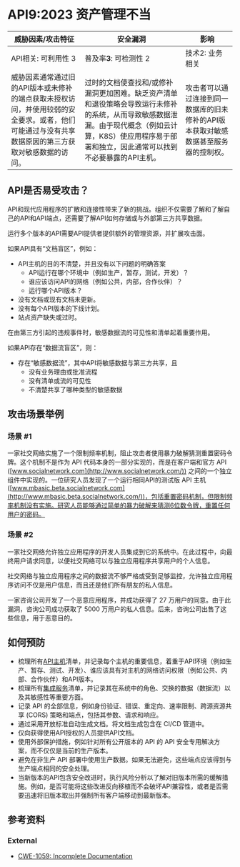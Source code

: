 API9:2023 资产管理不当
=======================================

| 威胁因素/攻击特征                                            | 安全漏洞                                                     | 影响                                                         |
| ------------------------------------------------------------ | ------------------------------------------------------------ | ------------------------------------------------------------ |
| API相关: 可利用性 3                                          | 普及率**3**: 可检测性 2                                      | 技术2: 业务相关                                              |
| 威胁因素通常通过旧的API版本或未修补的端点获取未授权访问，并使用较弱的安全要求。或者，他们可能通过与没有共享数据原因的第三方获取对敏感数据的访问。 | 过时的文档使查找和/或修补漏洞更加困难。缺乏资产清单和退役策略会导致运行未修补的系统，从而导致敏感数据泄漏。由于现代概念（例如云计算，K8S）使应用程序易于部署和独立，因此通常可以找到不必要暴露的API主机。 | 攻击者可以通过连接到同一数据库的旧未修补的API版本获取对敏感数据甚至服务器的控制权。 |

## API是否易受攻击？

API和现代应用程序的扩散和连接性带来了新的挑战。组织不仅需要了解和了解自己的API和API端点，还需要了解API如何存储或与外部第三方共享数据。

运行多个版本的API需要API提供者提供额外的管理资源，并扩展攻击面。

如果API具有“文档盲区”，例如：

- API主机的目的不清楚，并且没有以下问题的明确答案
  - API运行在哪个环境中（例如生产，暂存，测试，开发）？
  - 谁应该访问API的网络（例如公共，内部，合作伙伴）？
  - 运行哪个API版本？
- 没有文档或现有文档未更新。
- 没有每个API版本的下线计划。
- 站点资产缺失或过时。

在由第三方引起的违规事件时，敏感数据流的可见性和清单起着重要作用。

如果API存在“数据流盲区”，则：

- 存在“敏感数据流”，其中API将敏感数据与第三方共享，且
  - 没有业务理由或批准流程
  - 没有清单或流的可见性
  - 不清楚共享了哪种类型的敏感数据

## 攻击场景举例

### 场景 #1

一家社交网络实施了一个限制频率机制，阻止攻击者使用暴力破解猜测重置密码令牌。这个机制不是作为 API 代码本身的一部分实现的，而是在客户端和官方 API ([www.socialnetwork.com](http://www.socialnetwork.com/)) 之间的一个独立组件中实现的。一位研究人员发现了一个运行相同API的测试版 API 主机 ([www.mbasic.beta.socialnetwork.com](http://www.mbasic.beta.socialnetwork.com/))，包括重置密码机制，但限制频率机制没有实施。研究人员能够通过简单的暴力破解来猜测6位数令牌，重置任何用户的密码。

### 场景 #2

一家社交网络允许独立应用程序的开发人员集成到它的系统中。在此过程中，向最终用户请求同意，以便社交网络可以与独立应用程序共享用户的个人信息。

社交网络与独立应用程序之间的数据流不够严格或受到足够监控，允许独立应用程序访问不仅是用户信息，而且还是他们所有朋友的私人信息。

一家咨询公司开发了一个恶意应用程序，并成功获得了 27 万用户的同意。由于此漏洞，咨询公司成功获取了 5000 万用户的私人信息。后来，咨询公司出售了这些信息，用于恶意目的。

## 如何预防

- 梳理所有<ins>API主机</ins>清单，并记录每个主机的重要信息，着重于API环境（例如生产、暂存、测试、开发）、谁应该具有对主机的网络访问权限（例如公共、内部、合作伙伴）和API版本。
- 梳理所有<ins>集成服务</ins>清单，并记录其在系统中的角色、交换的数据（数据流）以及其敏感性等重要方面。
- 记录 API 的全部信息，例如身份验证、错误、重定向、速率限制、跨源资源共享 (CORS) 策略和端点，包括其参数、请求和响应。
- 通过采用开放标准自动生成文档。将文档生成包含在 CI/CD 管道中。
- 仅向获得使用API授权的人员提供API文档。
- 使用外部保护措施，例如针对所有公开版本的 API 的 API 安全专用解决方案，而不仅仅是当前的生产版本。
- 避免在非生产 API 部署中使用生产数据。如果无法避免，这些端点应该得到与生产端点相同的安全处理。
- 当新版本的API包含安全改进时，执行风险分析以了解对旧版本所需的缓解措施。例如，是否可能将这些改进反向移植而不会破坏API兼容性，或者是否需要迅速将旧版本取出并强制所有客户端移动到最新版本。

## 参考资料

### External

* [CWE-1059: Incomplete Documentation][1]

[1]: https://cwe.mitre.org/data/definitions/1059.html
